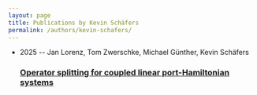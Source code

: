 ```yaml
---
layout: page
title: Publications by Kevin Schäfers
permalink: /authors/kevin-schafers/
---
```


<ul class="post-list">
<li><span class='post-meta'>2025 -- Jan Lorenz, Tom Zwerschke, Michael Günther, Kevin Schäfers</span><h3><a class='post-link' href='../../operator-splitting-for-coupled-linear-port-hamiltonian-systems'>Operator splitting for coupled linear port-Hamiltonian systems</a></h3></li>

</ul>
